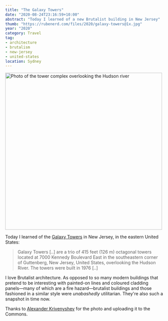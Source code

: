 ```yaml
---
title: "The Galaxy Towers"
date: "2020-08-24T23:16:59+10:00"
abstract: "Today I learned of a new Brutalist building in New Jersey"
thumb: "https://rubenerd.com/files/2020/galaxy-towers@1x.jpg"
year: "2020"
category: Travel
tag:
- architecture
- brutalism
- new-jersey
- united-states
location: Sydney
---
```

<p><img src="https://rubenerd.com/files/2020/galaxy-towers@1x.jpg" srcset="https://rubenerd.com/files/2020/galaxy-towers@1x.jpg 1x, https://rubenerd.com/files/2020/galaxy-towers@2x.jpg 2x" alt="Photo of the tower complex overlooking the Hudson river" style="width:500px" /></p>

Today I learned of the [Galaxy Towers](https://en.wikipedia.org/wiki/Galaxy_Towers) in New Jersey, in the eastern United States:

> Galaxy Towers [..] are a trio of 415 feet (126 m) octagonal towers located at 7000 Kennedy Boulevard East in the southeastern corner of Guttenberg, New Jersey, United States, overlooking the Hudson River. The towers were built in 1976 [..]

I love Brutalist architecture. As opposed to so many modern buildings that pretend to be interesting with painted-on lines and coloured cladding panels&mdash;many of which are a fire hazard&mdash;brutalist buildings and those fashioned in a similar style were *unabashedly* utilitarian. They're also such a snapshot in time now.

Thanks to [Alexander Krivenyshev](https://en.wikipedia.org/wiki/File:Galaxy-towers.jpg) for the photo and uploading it to the Commons.

